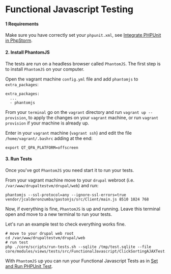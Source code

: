 # Functional Javascript Testing

#### 1 Requirements

Make sure you have correctly set your `phpunit.xml`, see [Integrate PHPUnit in PhpStorm](drupal_vm_phpunit.md#1-integrate-phpunit-in-phpstorm).

#### 2. Install PhantomJS

The tests are run on a headless browser called `PhantomJS`. The first step is to install `PhantomJS` on your computer.

Open the vagrant machine `config.yml` file and add `phantomjs` to `extra_packages`:

    extra_packages:
      ...
      - phantomjs

From your `terminal` go on the `vagrant` directory and run `vagrant up --provision`, to apply the changes on your `vagrant` machine, or run `vagrant provision` if your machine is already up.

Enter in your `vagrant` machine (`vagrant ssh`) and edit the file `/home/vagrant/.bashrc` adding at the end:

    export QT_QPA_PLATFORM=offscreen

#### 3. Run Tests

Once you've got `PhantomJS` you need start it to run your tests.

From your vagrant machine move to your `drupal` webroot (i.e. `/var/www/drupaltestvm/drupal/web`) and run:

    phantomjs --ssl-protocol=any --ignore-ssl-errors=true vendor/jcalderonzumba/gastonjs/src/Client/main.js 8510 1024 768

Now, if everything is fine, `PhantomJS` is up and running. Leave this terminal open and move to a new terminal to run your tests.

Let's run an example test to check everything works fine.

    # move to your drupal web root
    cd /var/www/drupaltestvm/drupal/web
    # run test
    php ./core/scripts/run-tests.sh --sqlite /tmp/test.sqlite --file core/modules/views/tests/src/FunctionalJavascript/ClickSortingAJAXTest.php

With `PhantomJS` up you can run your Functional Javascript Tests as in [Set and Run PHPUnit Test](drupal_vm_phpunit.md#2-set-and-run-phpunit-test).